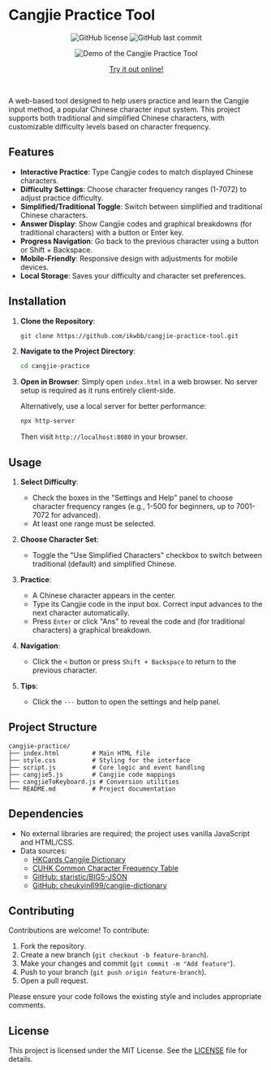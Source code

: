 # Cangjie Practice Tool

<div align="center">
   
   ![GitHub license](https://img.shields.io/badge/license-MIT-blue.svg) ![GitHub last commit](https://img.shields.io/github/last-commit/ikwbb/cangjie-practice-tool)
   
   <img src="demo/demo.gif" alt="Demo of the Cangjie Practice Tool">


   [Try it out online!](https://ikwbb.github.io/cangjietraining/)

</div><br>

A web-based tool designed to help users practice and learn the Cangjie input method, a popular Chinese character input system. This project supports both traditional and simplified Chinese characters, with customizable difficulty levels based on character frequency.

## Features

- **Interactive Practice**: Type Cangjie codes to match displayed Chinese characters.
- **Difficulty Settings**: Choose character frequency ranges (1-7072) to adjust practice difficulty.
- **Simplified/Traditional Toggle**: Switch between simplified and traditional Chinese characters.
- **Answer Display**: Show Cangjie codes and graphical breakdowns (for traditional characters) with a button or Enter key.
- **Progress Navigation**: Go back to the previous character using a button or Shift + Backspace.
- **Mobile-Friendly**: Responsive design with adjustments for mobile devices.
- **Local Storage**: Saves your difficulty and character set preferences.


## Installation

1. **Clone the Repository**:
   ```bash
   git clone https://github.com/ikwbb/cangjie-practice-tool.git
   ```
2. **Navigate to the Project Directory**:
   ```bash
   cd cangjie-practice
   ```
3. **Open in Browser**:
   Simply open `index.html` in a web browser. No server setup is required as it runs entirely client-side.

   Alternatively, use a local server for better performance:
   ```bash
   npx http-server
   ```
   Then visit `http://localhost:8080` in your browser.

## Usage

1. **Select Difficulty**: 
   - Check the boxes in the "Settings and Help" panel to choose character frequency ranges (e.g., 1-500 for beginners, up to 7001-7072 for advanced).
   - At least one range must be selected.

2. **Choose Character Set**: 
   - Toggle the "Use Simplified Characters" checkbox to switch between traditional (default) and simplified Chinese.

3. **Practice**: 
   - A Chinese character appears in the center.
   - Type its Cangjie code in the input box. Correct input advances to the next character automatically.
   - Press `Enter` or click "Ans" to reveal the code and (for traditional characters) a graphical breakdown.

4. **Navigation**: 
   - Click the `<` button or press `Shift + Backspace` to return to the previous character.

5. **Tips**: 
   - Click the `···` button to open the settings and help panel.

## Project Structure

```
cangjie-practice/
├── index.html         # Main HTML file
├── style.css          # Styling for the interface
├── script.js          # Core logic and event handling
├── cangjie5.js        # Cangjie code mappings
├── cangjieToKeyboard.js # Conversion utilities
└── README.md          # Project documentation
```

## Dependencies

- No external libraries are required; the project uses vanilla JavaScript and HTML/CSS.
- Data sources:
  - [HKCards Cangjie Dictionary](https://www.hkcards.com/)
  - [CUHK Common Character Frequency Table](https://humanum.arts.cuhk.edu.hk/Lexis/lexi-can/faq.php?s=1)
  - [GitHub: staristic/BIG5-JSON](https://github.com/staristic/BIG5-JSON)
  - [GitHub: cheukyin699/cangjie-dictionary](https://github.com/cheukyin699/cangjie-dictionary)

## Contributing

Contributions are welcome! To contribute:

1. Fork the repository.
2. Create a new branch (`git checkout -b feature-branch`).
3. Make your changes and commit (`git commit -m "Add feature"`).
4. Push to your branch (`git push origin feature-branch`).
5. Open a pull request.

Please ensure your code follows the existing style and includes appropriate comments.

## License

This project is licensed under the MIT License. See the [LICENSE](LICENSE) file for details.
